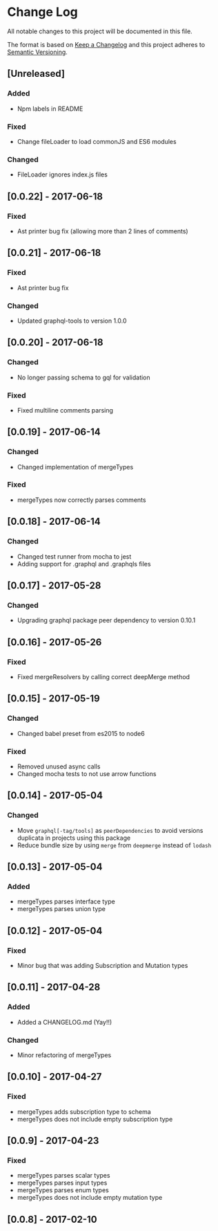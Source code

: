 # Change Log
All notable changes to this project will be documented in this file.

The format is based on [Keep a Changelog](http://keepachangelog.com/)
and this project adheres to [Semantic Versioning](http://semver.org/).

## [Unreleased]
### Added
- Npm labels in README

### Fixed
- Change fileLoader to load commonJS and ES6 modules

### Changed
- FileLoader ignores index.js files

## [0.0.22] - 2017-06-18
### Fixed
- Ast printer bug fix (allowing more than 2 lines of comments)

## [0.0.21] - 2017-06-18
### Fixed
- Ast printer bug fix

### Changed
- Updated graphql-tools to version 1.0.0

## [0.0.20] - 2017-06-18
### Changed
- No longer passing schema to gql for validation

### Fixed
- Fixed multiline comments parsing

## [0.0.19] - 2017-06-14
### Changed
- Changed implementation of mergeTypes

### Fixed
- mergeTypes now correctly parses comments

## [0.0.18] - 2017-06-14
### Changed
- Changed test runner from mocha to jest
- Adding support for .graphql and .graphqls files

## [0.0.17] - 2017-05-28
### Changed
- Upgrading graphql package peer dependency to version 0.10.1

## [0.0.16] - 2017-05-26
### Fixed
- Fixed mergeResolvers by calling correct deepMerge method

## [0.0.15] - 2017-05-19
### Changed
- Changed babel preset from es2015 to node6

### Fixed
- Removed unused async calls
- Changed mocha tests to not use arrow functions

## [0.0.14] - 2017-05-04
### Changed
- Move `graphql[-tag/tools]` as `peerDependencies` to avoid versions duplicata in projects using this package
- Reduce bundle size by using `merge` from `deepmerge` instead of `lodash`

## [0.0.13] - 2017-05-04
### Added
- mergeTypes parses interface type
- mergeTypes parses union type

## [0.0.12] - 2017-05-04
### Fixed
- Minor bug that was adding Subscription and Mutation types

## [0.0.11] - 2017-04-28
### Added
- Added a CHANGELOG.md (Yay!!)
### Changed
- Minor refactoring of mergeTypes

## [0.0.10] - 2017-04-27
### Fixed
- mergeTypes adds subscription type to schema
- mergeTypes does not include empty subscription type

## [0.0.9] - 2017-04-23
### Fixed
- mergeTypes parses scalar types
- mergeTypes parses input types
- mergeTypes parses enum types
- mergeTypes does not include empty mutation type

## [0.0.8] - 2017-02-10
